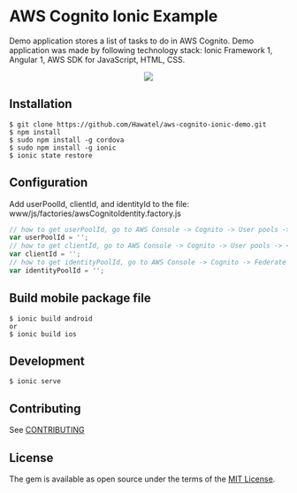 # AWS Cognito Ionic Example

Demo application stores a list of tasks to do in AWS Cognito. Demo application was made by following technology stack: Ionic Framework 1, Angular 1, AWS SDK for JavaScript, HTML, CSS.

<p align="center">
<img src="https://s3-eu-west-1.amazonaws.com/hawatel-github/aws-cognito-ionic-demo/aws-cognito-ionic-banner.png">
</p>


## Installation
```
$ git clone https://github.com/Hawatel/aws-cognito-ionic-demo.git
$ npm install
$ sudo npm install -g cordova
$ sudo npm install -g ionic
$ ionic state restore
```

## Configuration
Add userPoolId, clientId, and identityId to the file: www/js/factories/awsCognitoIdentity.factory.js
```javascript
// how to get userPoolId, go to AWS Console -> Cognito -> User pools -> <select_user_pool> -> Pool details -> Pool Id
var userPoolId = '';
// how to get clientId, go to AWS Console -> Cognito -> User pools -> <select_user_pool> -> Apps -> App client id
var clientId = '';
// how to get identityPoolId, go to AWS Console -> Cognito -> Federate Identities > <select_federate_identity> -> Edit -> Identity pool ID
var identityPoolId = '';
```

## Build mobile package file
```
$ ionic build android
or
$ ionic build ios
```

## Development
```
$ ionic serve
```

## Contributing

See [CONTRIBUTING](CONTRIBUTING.md)


## License

The gem is available as open source under the terms of the [MIT License](http://opensource.org/licenses/MIT).

